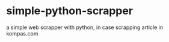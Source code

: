 # simple-python-scrapper
a simple web scrapper with python, in case scrapping article in kompas.com
